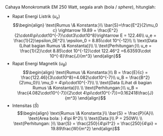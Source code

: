 Cahaya Monokromatik EM 250 Watt, segala arah (bola / *sphere*), hitunglah:
- Rapat Energi Listrik $(u_e )$
$$\begin{align}
\text{Rumus \& Konstanta:}\\
\bar{S}=\frac{E^2}{2\mu_0 c} \rightarrow 19.89 = \frac{E^2}{2\cdot4\pi\cdot10^{-7}\cdot3\cdot10^8}\rightarrow E = 122.46\\
u_e = \frac{1}{2}\epsilon_0E^2\\
\epsilon_0 = 8.85\cdot 10^{-12}\\
\\
\text{Data (Lihat bagian Rumus \& Konstanta)}\\
\\
\text{Perhitungan:}\\
u_e = \frac{1}{2}\cdot 8.85\cdot 10^{-12}\cdot 122.46^2 =6.63593\cdot 10^{-8}\frac{J}{m^3}
\end{align}$$
- Rapat Energi Magnetik $(u_B)$
$$\begin{align}
\text{Rumus \& Konstanta:}\\
B = \frac{E}{c} = \frac{122.46}{3\cdot10^8}=4.082\cdot10^{-7}\\
u_B = \frac{B^2}{2\mu_0}\\
\mu_0 = 4\pi\cdot10^{-7}\\
\\
\text{Data (Lihat di bagian Rumus \& Konstanta)}\\
\\
\text{Perhitungan:}\\
u_B = \frac{4.082\cdot10^{-7}}{2\cdot 4\pi\cdot10^{-7}}=0.162418\frac{J}{m^3}
\end{align}$$
 - Intensitas $(\bar{S})$
$$\begin{align}
\text{Rumus \& Konstanta:}\\
\bar{S} = \frac{P}{A}\\
\text{Area bola: } 4\pi R^2\\
\\
\text{Data:}\\
P = 250W\\
\\
\text{Perhitungan: }\\
\bar{S} = \frac{250}{4\pi1^2} = \frac{250}{4\pi} = 19.89\frac{W}{m^2}
\end{align}$$